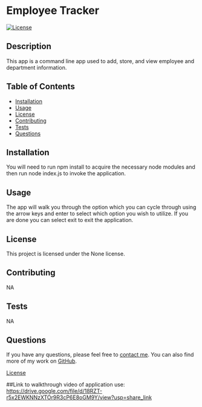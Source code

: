 # Employee Tracker

[![License](https://img.shields.io/badge/license-None-blue.svg)](LICENSE.md)

## Description

This app is a command line app used to add, store, and view employee and department information.

## Table of Contents

- [Installation](#installation)
- [Usage](#usage)
- [License](#license)
- [Contributing](#contributing)
- [Tests](#tests)
- [Questions](#questions)

## Installation

You will need to run npm install to acquire the necessary node modules and then run node index.js to invoke the application.

## Usage

The app will walk you through the option which you can cycle through using the arrow keys and enter to select which option you wish to utilize. If you are done you can select exit to exit the application.

## License

This project is licensed under the None license.

## Contributing

NA

## Tests

NA

## Questions

If you have any questions, please feel free to [contact me](mailto:conner.williams4@gmail.com). You can also find more of my work on [GitHub](https://github.com/cwilli94).

[License](LICENSE.md)

##Link to walkthrough video of application use: https://drive.google.com/file/d/18RZT-r5x2EWKNNzXTOr9R3cP6E8oGM9Y/view?usp=share_link
